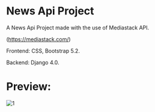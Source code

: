 # News Api Project

A News Api Project made with the use of Mediastack API.

(https://mediastack.com/)

Frontend: CSS, Bootstrap 5.2.

Backend: Django 4.0.

# Preview:

![1](https://user-images.githubusercontent.com/86254474/168484579-305b2d1d-3cea-4364-b992-fcfad9464b41.png)
